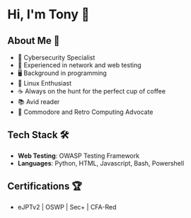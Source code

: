 # Hi, I'm Tony 👋

## About Me 🌱
- 🔭 Cybersecurity Specialist
- 💼 Experienced in network and web testing
- 🖥️ Background in programming
- 🐧 Linux Enthusiast
- ☕ Always on the hunt for the perfect cup of coffee
- 📚 Avid reader
- 👾 Commodore and Retro Computing Advocate

## Tech Stack 🛠️
- **Web Testing**: OWASP Testing Framework
- **Languages**: Python, HTML, Javascript, Bash, Powershell

## Certifications 🏆
- eJPTv2 | OSWP | Sec+ | CFA-Red
